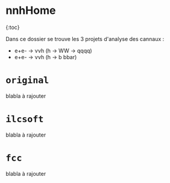 # nnhHome

{:toc}

Dans ce dossier se trouve les 3 projets d'analyse des cannaux :
- e+e- &rarr; &nu;&nu;h (h &rarr; WW &rarr; qqqq)
- e+e- &rarr; &nu;&nu;h (h &rarr; b bbar)

# ``original``

blabla à rajouter

# ``ilcsoft``

blabla à rajouter

# ``fcc``

blabla à rajouter
